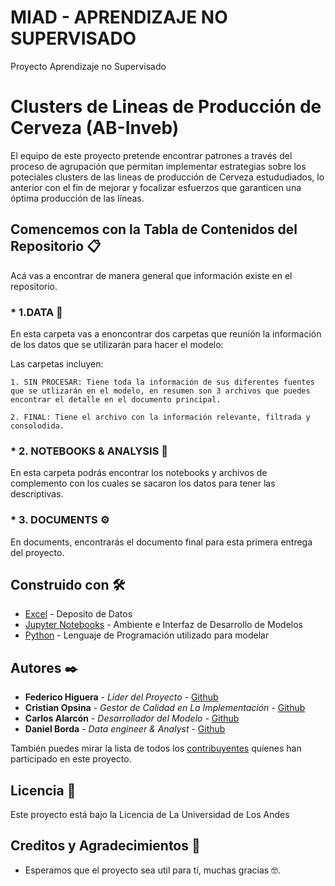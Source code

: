 # MIAD - APRENDIZAJE NO SUPERVISADO
Proyecto Aprendizaje no Supervisado



# Clusters de Lineas de Producción de Cerveza (AB-Inveb)

El equipo de este proyecto pretende encontrar patrones a través del proceso de agrupación que permitan implementar estrategias sobre los poteciales clusters de las lineas de producción de Cerveza estududiados, lo anterior con el fin de mejorar y focalizar esfuerzos que garanticen una óptima producción de las líneas.   

## Comencemos con la Tabla de Contenidos del Repositorio 📋

Acá vas a encontrar de manera general que información existe en el repositorio.

### * 1.DATA 🔧

En esta carpeta vas a enoncontrar dos carpetas que reunión la información de los datos que se utilizarán para hacer el modelo:

Las carpetas incluyen:

    1. SIN PROCESAR: Tiene toda la información de sus diferentes fuentes que se utlizarán en el modelo, en resumen son 3 archivos que puedes encontrar el detalle en el documento principal.
    
    2. FINAL: Tiene el archivo con la información relevante, filtrada y consolodida.

### * 2. NOTEBOOKS & ANALYSIS 🔧

En esta carpeta podrás encontrar los notebooks y archivos de complemento con los cuales se sacaron los datos para tener las descriptivas.

### * 3. DOCUMENTS ⚙️

En documents, encontrarás el documento final para esta primera entrega del proyecto.

## Construido con 🛠️


* [Excel](https://www.microsoft.com/en-us/microsoft-365/excel) - Deposito de Datos
* [Jupyter Notebooks](https://jupyter.org/) - Ambiente e Interfaz de Desarrollo de Modelos
* [Python](https://www.python.org/) - Lenguaje de Programación utilizado para modelar

## Autores ✒️


* **Federico Higuera** - *Líder del Proyecto* - [Github](https://github.com/Federico-Higuera)
* **Cristian Opsina** - *Gestor de Calidad en La Implementación* - [Github](https://github.com/CrisitanOspina)
* **Carlos Alarcón** - *Desarrollador del Modelo* - [Github](https://github.com/alarconadrian1606)
* **Daniel Borda** - *Data engineer & Analyst* - [Github](https://github.com/dfborda1373)

También puedes mirar la lista de todos los [contribuyentes](https://github.com/your/project/contributors) quíenes han participado en este proyecto. 

## Licencia 📄

Este proyecto está bajo la Licencia de La Universidad de Los Andes

## Creditos y Agradecimientos 🎁

* Esperamos que el proyecto sea util para tí, muchas gracias 🤓.

